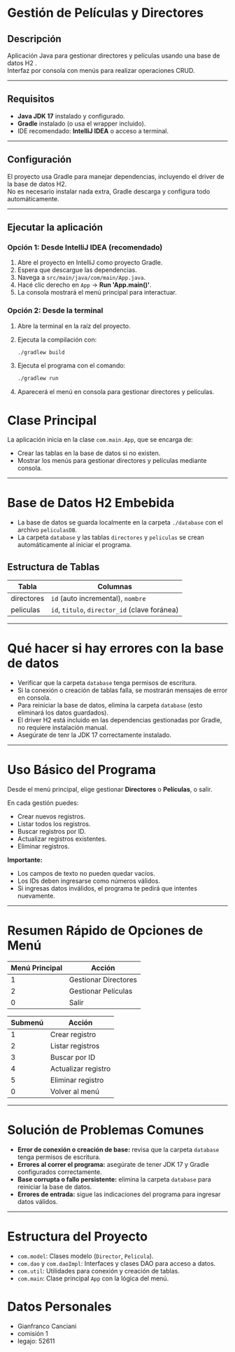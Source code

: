 # Gestión de Películas y Directores

## Descripción

Aplicación Java para gestionar directores y películas usando una base de datos H2 .  
Interfaz por consola con menús para realizar operaciones CRUD.

---

## Requisitos

- **Java JDK 17** instalado y configurado.
- **Gradle** instalado (o usa el wrapper incluido).
- IDE recomendado: **IntelliJ IDEA** o acceso a terminal.

---

## Configuración

El proyecto usa Gradle para manejar dependencias, incluyendo el driver de la base de datos H2.  
No es necesario instalar nada extra, Gradle descarga y configura todo automáticamente.

---

## Ejecutar la aplicación

### Opción 1: Desde IntelliJ IDEA (recomendado)

1. Abre el proyecto en IntelliJ como proyecto Gradle.
2. Espera que descargue las dependencias.
3. Navega a `src/main/java/com/main/App.java`.
4. Hacé clic derecho en `App` → **Run 'App.main()'**.
5. La consola mostrará el menú principal para interactuar.

### Opción 2: Desde la terminal

1. Abre la terminal en la raíz del proyecto.
2. Ejecuta la compilación con:

   ```bash
   ./gradlew build
3. Ejecuta el programa con el comando:
   ```bash
   ./gradlew run
5. Aparecerá el menú en consola para gestionar directores y películas.

# Clase Principal

La aplicación inicia en la clase `com.main.App`, que se encarga de:

- Crear las tablas en la base de datos si no existen.
- Mostrar los menús para gestionar directores y películas mediante consola.

---

# Base de Datos H2 Embebida

- La base de datos se guarda localmente en la carpeta `./database` con el archivo `peliculasDB`.
- La carpeta `database` y las tablas `directores` y `peliculas` se crean automáticamente al iniciar el programa.

## Estructura de Tablas

| Tabla      | Columnas                                  |
|------------|------------------------------------------|
| directores | `id` (auto incremental), `nombre`        |
| peliculas  | `id`, `titulo`, `director_id` (clave foránea) |

---

# Qué hacer si hay errores con la base de datos

- Verificar que la carpeta `database` tenga permisos de escritura.
- Si la conexión o creación de tablas falla, se mostrarán mensajes de error en consola.
- Para reiniciar la base de datos, elimina la carpeta `database` (esto eliminará los datos guardados).
- El driver H2 está incluido en las dependencias gestionadas por Gradle, no requiere instalación manual.
- Asegúrate de tenr la JDK 17 correctamente instalado.

---

# Uso Básico del Programa

Desde el menú principal, elige gestionar **Directores** o **Películas**, o salir.

En cada gestión puedes:

- Crear nuevos registros.
- Listar todos los registros.
- Buscar registros por ID.
- Actualizar registros existentes.
- Eliminar registros.

**Importante:**

- Los campos de texto no pueden quedar vacíos.
- Los IDs deben ingresarse como números válidos.
- Si ingresas datos inválidos, el programa te pedirá que intentes nuevamente.

---

# Resumen Rápido de Opciones de Menú

| Menú Principal | Acción               |
|----------------|----------------------|
| 1              | Gestionar Directores |
| 2              | Gestionar Películas  |
| 0              | Salir                |

| Submenú | Acción              |
|---------|---------------------|
| 1       | Crear registro      |
| 2       | Listar registros    |
| 3       | Buscar por ID       |
| 4       | Actualizar registro |
| 5       | Eliminar registro   |
| 0       | Volver al menú      |

---

# Solución de Problemas Comunes

- **Error de conexión o creación de base:** revisa que la carpeta `database` tenga permisos de escritura.
- **Errores al correr el programa:** asegúrate de tener JDK 17 y Gradle configurados correctamente.
- **Base corrupta o fallo persistente:** elimina la carpeta `database` para reiniciar la base de datos.
- **Errores de entrada:** sigue las indicaciones del programa para ingresar datos válidos.

---

# Estructura del Proyecto

- `com.model`: Clases modelo (`Director`, `Pelicula`).
- `com.dao` y `com.daoImpl`: Interfaces y clases DAO para acceso a datos.
- `com.util`: Utilidades para conexión y creación de tablas.
- `com.main`: Clase principal `App` con la lógica del menú.

# Datos Personales

- Gianfranco Canciani
- comisión 1
- legajo: 52611

